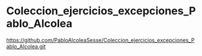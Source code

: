 # Coleccion_ejercicios_excepciones_Pablo_Alcolea
https://github.com/PabloAlcoleaSesse/Coleccion_ejercicios_excepciones_Pablo_Alcolea.git
